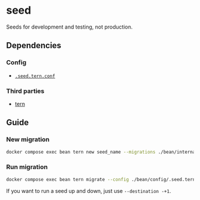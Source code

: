 # seed
Seeds for development and testing, not production.

## Dependencies

### Config

* [`.seed.tern.conf`](../../../config/.seed.tern.conf)

### Third parties

* [tern](https://pkg.go.dev/github.com/jackc/tern/v2)

## Guide

### New migration

```bash
docker compose exec bean tern new seed_name --migrations ./bean/internal/driver/seed
```

### Run migration

```bash
docker compose exec bean tern migrate --config ./bean/config/.seed.tern.conf --migrations ./bean/internal/driver/seed --destination -+1
```

If you want to run a seed up and down, just use `--destination -+1`.
